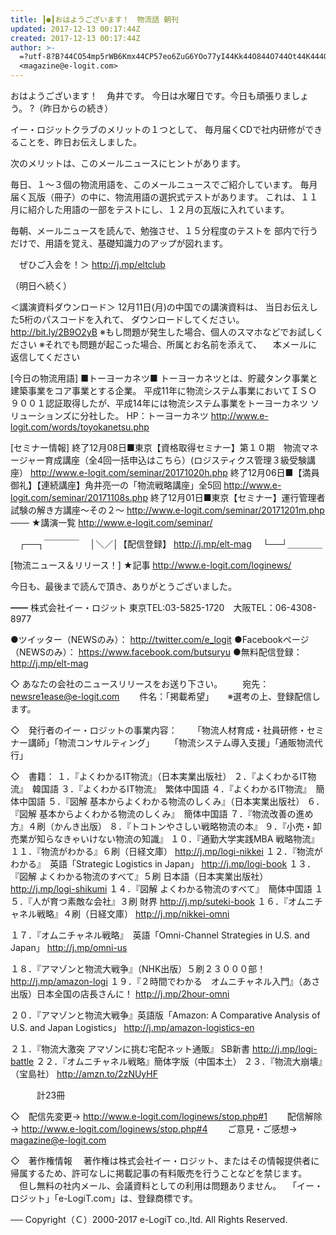 ```yaml
---
title: ┃●┃おはようございます！　物流話 朝刊
updated: 2017-12-13 00:17:44Z
created: 2017-12-13 00:17:44Z
author: >-
  =?utf-8?B?44CO54mp5rWB6Kmx44CP57eo6ZuG6YOo77yI44Kk44O844O744Ot44K444OD44OI77yJ?=
  <magazine@e-logit.com>
---
```


おはようございます！　角井です。
今日は水曜日です。今日も頑張りましょう。
?（昨日からの続き）

イー・ロジットクラブのメリットの１つとして、
毎月届くCDで社内研修ができることを、昨日お伝えしました。

次のメリットは、このメールニュースにヒントがあります。

毎日、１〜３個の物流用語を、このメールニュースでご紹介しています。
毎月届く瓦版（冊子）の中に、物流用語の選択式テストがあります。
これは、１１月に紹介した用語の一部をテストにし、１２月の瓦版に入れています。

毎朝、メールニュースを読んで、勉強させ、１５分程度のテストを
部内で行うだけで、用語を覚え、基礎知識力のアップが図れます。

　ぜひご入会を！＞ http://j.mp/eltclub

（明日へ続く）

＜講演資料ダウンロード＞
12月11日(月)の中国での講演資料は、
当日お伝えした5桁のパスコードを入れて、
ダウンロードしてください。 http://bit.ly/2B9O2yB
※もし問題が発生した場合、個人のスマホなどでお試しください
※それでも問題が起こった場合、所属とお名前を添えて、
　本メールに返信してください

[今日の物流用語]
■トーヨーカネツ■
トーヨーカネツとは、貯蔵タンク事業と建築事業をコア事業とする企業。
平成11年に物流システム事業においてＩＳＯ９００１認証取得したが、平成14年には物流システム事業をトーヨーカネツ ソリューションズに分社した。
HP：トーヨーカネツ
http://www.e-logit.com/words/toyokanetsu.php

[セミナー情報]
終了12月08日■東京【資格取得セミナー】第１０期　物流マネージャー育成講座（全4回一括申込はこちら）(ロジスティクス管理３級受験講座）
http://www.e-logit.com/seminar/20171020h.php
終了12月06日■【満員御礼】【連続講座】角井亮一の「物流戦略講座」全5回
http://www.e-logit.com/seminar/20171108s.php
終了12月01日■東京【セミナー】運行管理者試験の解き方講座〜その２〜
http://www.e-logit.com/seminar/20171201m.php
───
★講演一覧 http://www.e-logit.com/seminar/

　┌──┐￣￣￣￣
　│＼／│【配信登録】 http://j.mp/elt-mag
　└──┘＿＿＿＿

[物流ニュース＆リリース！]
★記事 http://www.e-logit.com/loginews/

今日も、最後まで読んで頂き、ありがとうございました。

━━
株式会社イー・ロジット
東京TEL:03-5825-1720　大阪TEL：06-4308-8977

●ツイッター（NEWSのみ）： http://twitter.com/e_logit
●Facebookページ（NEWSのみ）： https://www.facebook.com/butsuryu
●無料配信登録： http://j.mp/elt-mag

◇ あなたの会社のニュースリリースをお送り下さい。
　　宛先： [newsre1ease@e-logit.com](mailto:newsre1ease@e-logit.com)
　　件名：「掲載希望」
　 ※選考の上、登録配信します。

◇　発行者のイー・ロジットの事業内容：
　　「物流人材育成・社員研修・セミナー講師」「物流コンサルティング」
　　「物流システム導入支援」「通販物流代行」

◇　書籍：
１．『よくわかるIT物流』（日本実業出版社）
２．『よくわかるIT物流』　韓国語
３．『よくわかるIT物流』　繁体中国語
４．『よくわかるIT物流』　簡体中国語
５．『図解 基本からよくわかる物流のしくみ』（日本実業出版社）
６．『図解 基本からよくわかる物流のしくみ』　簡体中国語
７．『物流改善の進め方』４刷（かんき出版）
８．『トコトンやさしい戦略物流の本』
９．『小売・卸売業が知らなきゃいけない物流の知識』
１０．『通勤大学実践MBA 戦略物流』
１１．『物流がわかる』６刷（日経文庫） http://j.mp/logi-nikkei
１２．『物流がわかる』　英語「Strategic Logistics in Japan」 http://j.mp/logi-book
１３．『図解 よくわかる物流のすべて』５刷 日本語（日本実業出版社） http://j.mp/logi-shikumi
１４．『図解 よくわかる物流のすべて』　簡体中国語
１５．『人が育つ素敵な会社』３刷 財界 http://j.mp/suteki-book
１６．『オムニチャネル戦略』４刷（日経文庫） http://j.mp/nikkei-omni

１７．『オムニチャネル戦略』　英語「Omni-Channel Strategies in U.S. and Japan」 http://j.mp/omni-us

１８．『アマゾンと物流大戦争』（NHK出版）５刷２３０００部！ http://j.mp/amazon-logi
１９．『２時間でわかる　オムニチャネル入門』（あさ出版）日本全国の店長さんに！ http://j.mp/2hour-omni

２０．『アマゾンと物流大戦争』英語版「Amazon: A Comparative Analysis of U.S. and Japan Logistics」 http://j.mp/amazon-logistics-en

２１．『物流大激突 アマゾンに挑む宅配ネット通販』 SB新書 http://j.mp/logi-battle
２２．『オムニチャネル戦略』簡体字版（中国本土）
２３．『物流大崩壊』（宝島社） http://amzn.to/2zNUyHF

　　　計23冊

◇　配信先変更→ http://www.e-logit.com/loginews/stop.php#1
　　配信解除→ http://www.e-logit.com/loginews/stop.php#4
　　ご意見・ご感想→ [magazine@e-logit.com](mailto:magazine@e-logit.com)

◇　著作権情報
　著作権は株式会社イー・ロジット、またはその情報提供者に帰属するため、許可なしに掲載記事の有料販売を行うことなどを禁じます。
　但し無料の社内メール、会議資料としての利用は問題ありません。
　「イー・ロジット」「e-LogiT.com」は、登録商標です。

──
Copyright（Ｃ）2000-2017 e-LogiT co.,ltd. All Rights Reserved.